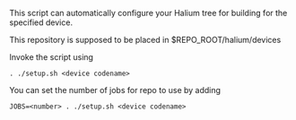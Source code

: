 This script can automatically configure your Halium tree for building for the specified device.

This repository is supposed to be placed in $REPO_ROOT/halium/devices

Invoke the script using

`. ./setup.sh <device codename>`

You can set the number of jobs for repo to use by adding

`JOBS=<number> . ./setup.sh <device codename>`
